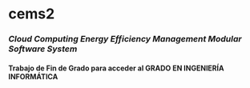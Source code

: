 # cems2

### _Cloud Computing Energy Efficiency Management Modular Software System_

#### Trabajo de Fin de Grado para acceder al **GRADO EN INGENIERÍA INFORMÁTICA**
